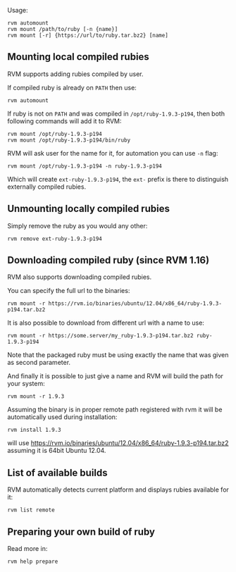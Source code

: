 Usage:

    rvm automount
    rvm mount /path/to/ruby [-n {name}]
    rvm mount [-r] {https://url/to/ruby.tar.bz2} [name]


## Mounting local compiled rubies

RVM supports adding rubies compiled by user.

If compiled ruby is already on `PATH` then use:

    rvm automount

If ruby is not on `PATH` and was compiled in `/opt/ruby-1.9.3-p194`,
then both following commands will add it to RVM:

    rvm mount /opt/ruby-1.9.3-p194
    rvm mount /opt/ruby-1.9.3-p194/bin/ruby

RVM will ask user for the name for it, for automation you can use `-n` flag:

    rvm mount /opt/ruby-1.9.3-p194 -n ruby-1.9.3-p194

Which will create `ext-ruby-1.9.3-p194`, the `ext-` prefix is there to
distinguish externally compiled rubies.


## Unmounting locally compiled rubies

Simply remove the ruby as you would any other:

    rvm remove ext-ruby-1.9.3-p194


## Downloading compiled ruby (since RVM 1.16)

RVM also supports downloading compiled rubies.

You can specify the full url to the binaries:

    rvm mount -r https://rvm.io/binaries/ubuntu/12.04/x86_64/ruby-1.9.3-p194.tar.bz2

It is also possible to download from different url with a name to use:

    rvm mount -r https://some.server/my_ruby-1.9.3-p194.tar.bz2 ruby-1.9.3-p194

Note that the packaged ruby must be using exactly the name that was given as second parameter.

And finally it is possible to just give a name and RVM will build the path for your system:

    rvm mount -r 1.9.3

Assuming the binary is in proper remote path registered with rvm it will be automatically used during installation:

    rvm install 1.9.3

will use https://rvm.io/binaries/ubuntu/12.04/x86_64/ruby-1.9.3-p194.tar.bz2 assuming it is 64bit Ubuntu 12.04.


## List of available builds

RVM automatically detects current platform and displays rubies available for it:

    rvm list remote


## Preparing your own build of ruby

Read more in:

    rvm help prepare
